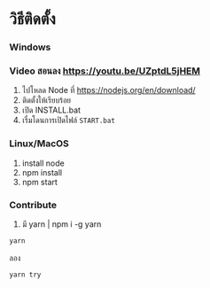 # วิธีติดตั้ง

### Windows

### Video สอนลง https://youtu.be/UZptdL5jHEM

1. ไปโหลด Node ที่ https://nodejs.org/en/download/
2. ติดตั้งให้เรียบร้อย
3. เปิด INSTALL.bat
4. เรื่มโดนการเปิดไฟล์ `START.bat`

### Linux/MacOS

1. install node
2. npm install
3. npm start

### Contribute

1. มี yarn | npm i -g yarn

```sh
yarn
```

ลอง

```sh
yarn try
```
